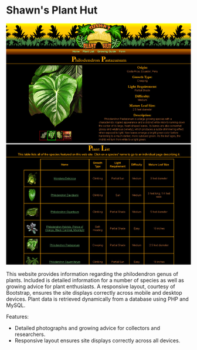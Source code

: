 # Shawn's Plant Hut

![Plant Site Sample Image 1](https://github.com/Shawn-29/ShawnPlantHut/blob/master/images/PlantSiteSample1.jpg)
![Plant Site Sample Image 2](https://github.com/Shawn-29/ShawnPlantHut/blob/master/images/PlantSiteSample2.jpg)

This website provides information regarding the philodendron genus of plants. Included is detailed information for a number of species as well as growing advice for plant enthusiasts. A responsive layout, courtesy of Bootstrap, ensures the site displays correctly across mobile and desktop devices. Plant data is retrieved dynamically from a database using PHP and MySQL.

Features:

* Detailed photographs and growing advice for collectors and researchers.
* Responsive layout ensures site displays correctly across all devices.
